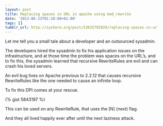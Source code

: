 ```yaml
---
layout: post
title: Replacing spaces in URL in apache using mod_rewrite
date: '2013-06-23T01:20:00+01:00'
tags: []
tumblr_url: http://syshero.org/post/53632792929/replacing-spaces-in-url-in-apache-using
---
```

Let me tell you a small tale about a developer and an outsourced sysadmin.

The developers hired the sysadmin to fix his application issues on the infrastructure, and at those time the problem was spaces on the URL’s, and to fix this, the sysadmin learned that recursive RewriteRules are evil and can crash his loved servers.

An evil bug lives on Apache previous to 2.2.12 that causes recursive RewriteRules like the one needed to cause an infinite loop.

To fix this DPI comes at your rescue.

{% gist 5843197 %}

This can be used on any RewriteRule, that uses the [N] (next) flag.

And they all lived happily ever after until the next laziness attack.

